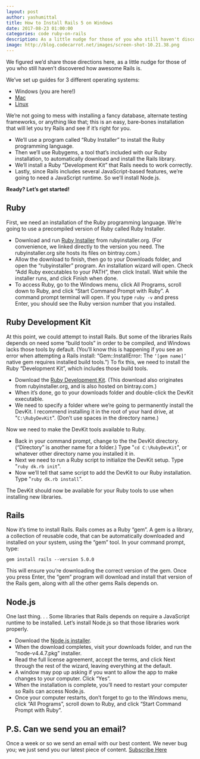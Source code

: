 ```yaml
---
layout: post
author: yashumittal
title: How to Install Rails 5 on Windows
date: 2017-08-23 01:00:00
categories: code ruby-on-rails
description: As a little nudge for those of you who still haven't discovered how awesome Rails is, here's how to install Rails 5 on Windows.
image: http://blog.codecarrot.net/images/screen-shot-10.21.38.png
---
```


We figured we’d share those directions here, as a little nudge for those of you who still haven’t discovered how awesome Rails is.

We’ve set up guides for 3 different operating systems:

*  Windows (you are here!)
*  [Mac](/installing-rails-5-mac/)
*  [Linux](/installing-rails-5-linux/)

We’re not going to mess with installing a fancy database, alternate testing frameworks, or anything like that; this is an easy, bare-bones installation that will let you try Rails and see if it’s right for you.

*  We’ll use a program called “Ruby Installer” to install the Ruby programming language.
*  Then we’ll use Rubygems, a tool that’s included with our Ruby installation, to automatically download and install the Rails library.
*  We’ll install a Ruby “Development Kit” that Rails needs to work correctly.
*  Lastly, since Rails includes several JavaScript-based features, we’re going to need a JavaScript runtime. So we’ll install Node.js.

**Ready? Let’s get started!**

## Ruby

First, we need an installation of the Ruby programming language. We’re going to use a precompiled version of Ruby called Ruby Installer.

*  Download and run [Ruby Installer](http://dl.bintray.com/oneclick/rubyinstaller/rubyinstaller-2.2.5.exe) from rubyinstaller.org. (For convenience, we linked directly to the version you need. The rubyinstaller.org site hosts its files on bintray.com.)
*  Allow the download to finish, then go to your Downloads folder, and open the “rubyinstaller” program. An installation wizard will open. Check “Add Ruby executables to your PATH”, then click Install. Wait while the installer runs, and click Finish when done.
*  To access Ruby, go to the Windows menu, click All Programs, scroll down to Ruby, and click “Start Command Prompt with Ruby”. A command prompt terminal will open. If you type `ruby -v` and press Enter, you should see the Ruby version number that you installed.

## Ruby Development Kit

At this point, we could attempt to install Rails. But some of the libraries Rails depends on need some “build tools” in order to be compiled, and Windows lacks those tools by default. (You’ll know this is happening if you see an error when attempting a Rails install: “Gem::InstallError: The `‘[gem name]’` native gem requires installed build tools.”) To fix this, we need to install the Ruby “Development Kit”, which includes those build tools.

*  Download the [Ruby Development Kit](http://dl.bintray.com/oneclick/rubyinstaller/DevKit-mingw64-32-4.7.2-20130224-1151-sfx.exe). (This download also originates from rubyinstaller.org, and is also hosted on bintray.com.)
*  When it’s done, go to your downloads folder and double-click the DevKit executable.
*  We need to specify a folder where we’re going to permanently install the DevKit. I recommend installing it in the root of your hard drive, at "`C:\RubyDevKit`". (Don’t use spaces in the directory name.)

Now we need to make the DevKit tools available to Ruby.

*  Back in your command prompt, change to the the DevKit directory. (“Directory” is another name for a folder.) Type "`cd C:\RubyDevKit`", or whatever other directory name you installed it in.
*  Next we need to run a Ruby script to initialize the DevKit setup. Type "`ruby dk.rb init`".
*  Now we’ll tell that same script to add the DevKit to our Ruby installation. Type "`ruby dk.rb install`".

The DevKit should now be available for your Ruby tools to use when installing new libraries.

## Rails

Now it’s time to install Rails. Rails comes as a Ruby “gem”. A gem is a library, a collection of reusable code, that can be automatically downloaded and installed on your system, using the “gem” tool. In your command prompt, type:

`gem install rails --version 5.0.0`

This will ensure you’re downloading the correct version of the gem. Once you press Enter, the “gem” program will download and install that version of the Rails gem, along with all the other gems Rails depends on.

## Node.js

One last thing. . . Some libraries that Rails depends on require a JavaScript runtime to be installed. Let’s install Node.js so that those libraries work properly.

*  Download the [Node.js installer](https://nodejs.org/dist/v4.4.7/node-v4.4.7-x86.msi).
*  When the download completes, visit your downloads folder, and run the “node-v4.4.7.pkg” installer.
*  Read the full license agreement, accept the terms, and click Next through the rest of the wizard, leaving everything at the default.
*  A window may pop up asking if you want to allow the app to make changes to your computer. Click “Yes”.
*  When the installation is complete, you’ll need to restart your computer so Rails can access Node.js.
*  Once your computer restarts, don’t forget to go to the Windows menu, click “All Programs”, scroll down to Ruby, and click “Start Command Prompt with Ruby”.

## P.S. Can we send you an email?

Once a week or so we send an email with our best content. We never bug you; we just send you our latest piece of content. <a href="#subscribe">Subscribe Here</a>
